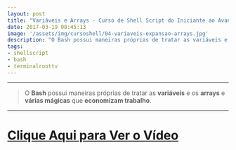 ```yaml
---
layout: post
title: "Variáveis e Arrays - Curso de Shell Script do Iniciante ao Avançado"
date: 2017-03-19 08:45:13
image: '/assets/img/cursoshell/04-variaveis-expansao-arrays.jpg'
description: "O Bash possui maneiras próprias de tratar as variáveis e os arrays e várias mágicas que economizam trabalho."
tags:
- shellscript
- bash
- terminalroottv
---
```


***

> O __Bash__ possui maneiras próprias de tratar as __variáveis__ e os __arrays__ e __várias mágicas__ que __economizam trabalho__.

***


# [Clique Aqui para Ver o Vídeo](https://www.youtube.com/watch?v=HTc2TTnfuNc)


<script async src="https://pagead2.googlesyndication.com/pagead/js/adsbygoogle.js"></script>

<!-- Informat -->
<ins class="adsbygoogle"
 style="display:block"
 data-ad-client="ca-pub-2838251107855362"
 data-ad-slot="2327980059"
 data-ad-format="auto"
 data-full-width-responsive="true"></ins>

<script>
(adsbygoogle = window.adsbygoogle || []).push({});
</script>

